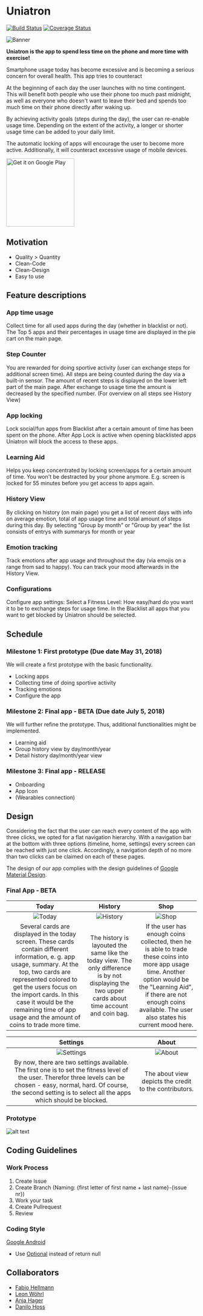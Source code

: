# Uniatron
[![Build Status](https://travis-ci.org/FHellmann/Uniatron.svg?branch=master)](https://travis-ci.org/FHellmann/Uniatron)
[![Coverage Status](https://coveralls.io/repos/github/FHellmann/Uniatron/badge.svg?branch=master)](https://coveralls.io/github/FHellmann/Uniatron?branch=master)

![Banner](https://github.com/FHellmann/Uniatron/blob/master/doc/Play%20Store/0_Play-Store_Functiongraph.png)

**Uniatron is the app to spend less time on the phone and more time with exercise!**

Smartphone usage today has become excessive and is becoming a serious concern for overall health. This app tries to counteract

At the beginning of each day the user launches with no time contingent. This will benefit both people who use their phone too much past midnight, as well as everyone who doesn't want to leave their bed and spends too much time on their phone directly after waking up. 

By achieving activity goals (steps during the day), the user can re-enable usage time. Depending on the extent of the activity, a longer or shorter usage time can be added to your daily limit.

The automatic locking of apps will encourage the user to become more active. Additionally, it will counteract excessive usage of mobile devices.

[<img alt='Get it on Google Play' src='https://play.google.com/intl/en_gb/badges/images/generic/en_badge_web_generic.png' width="180" />](https://play.google.com/store/apps/details?id=com.edu.uni.augsburg.uniatron&pcampaignid=MKT-Other-global-all-co-prtnr-py-PartBadge-Mar2515-1)

## Motivation
- Quality > Quantity
- Clean-Code
- Clean-Design
- Easy to use

## Feature descriptions
### App time usage
Collect time for all used apps during the day (whether in blacklist or not).
The Top 5 apps and their percentages in usage time are displayed in the pie cart on the main page.
### Step Counter
You are rewarded for doing sportive activity (user can exchange steps for additional screen time).
All steps are being counted during the day via a built-in sensor.
The amount of recent steps is displayed on the lower left part of the main page.
After exchange to usage time the amount is decreased by the specified number. 
(For overview on all steps see History View)
### App locking
Lock social/fun apps from Blacklist after a certain amount of time has been spent on the phone.
After App Lock is active when opening blacklisted apps Uniatron will block the access to these apps. 
### Learning Aid
Helps you keep concentrated by locking screen/apps for a certain amount of time.
You won't be destracted by your phone anymore.
E.g. screen is locked for 55 minutes before you get access to apps again.
### History View
By clicking on history (on main page) you get a list of recent days with info on average emotion, total of app usage time and total amount of steps during this day.
By selecting "Group by month" or "Group by year" the list consists of entrys with summarys for month or year
### Emotion tracking
Track emotions after app usage and throughout the day (via emojis on a range from sad to happy).
You can track your mood afterwards in the History View.
### Configurations
Configure app settings:
Select a Fitness Level: How easy/hard do you want it to be to exchange steps for usage time.
In the Blacklist all apps that you want to get blocked by Uniatron should be selected.

## Schedule
### Milestone 1: First prototype (Due date May 31, 2018)
We will create a first prototype with the basic functionality.

- Locking apps
- Collecting time of doing sportive activity
- Tracking emotions
- Configure the app

### Milestone 2: Final app - BETA (Due date July 5, 2018)
We will further refine the prototype. Thus, additional functionalities might be implemented.

- Learning aid
- Group history view by day/month/year
- Detail history day/month/year view

### Milestone 3: Final app - RELEASE

- Onboarding
- App Icon
- (Wearables connection)

## Design
Considering the fact that the user can reach every content of the app with three clicks, we opted for a flat navigation hierarchy. With a navigation bar at the bottom with three options (timeline, home, settings) every screen can be reached with just one click. Accordingly, a navigation depth of no more than two clicks can be claimed on each of these pages.

The design of our app complies with the design guidelines of [Google Material Design](https://material.io/guidelines/material-design/introduction.html).

### Final App - BETA
Today | History | Shop
:---:|:-------:|:------:
![Today](https://github.com/FHellmann/Uniatron/blob/master/doc/Play%20Store/Screenshot_Today.png) | ![History](https://github.com/FHellmann/Uniatron/blob/master/doc/Play%20Store/Screenshot_History.png) | ![Shop](https://github.com/FHellmann/Uniatron/blob/master/doc/Play%20Store/Screenshot_Shop.png)
Several cards are displayed in the today screen. These cards contain different information, e. g. app usage, summary. At the top, two cards are represented colored to get the users focus on the import cards. In this case it would be the remaining time of app usage and the amount of coins to trade more time. | The history is layouted the same like the today view. The only difference is by not displaying the two upper cards about time account and coin bag. | If the user has enough coins collected, then he is able to trade these coins into more app usage time. Another option would be the "Learning Aid", if there are not enough coins available. The user also states his current mood here.

Settings | About
:-----:|:----:
![Settings](https://github.com/FHellmann/Uniatron/blob/master/doc/Play%20Store/Screenshot_Settings.png) | ![About](https://github.com/FHellmann/Uniatron/blob/master/doc/Play%20Store/Screenshot_About.png)
By now, there are two settings available. The first one is to set the fitness level of the user. Therefor three levels can be chosen - easy, normal, hard. Of course, the second setting is to select all the apps which should be blocked. | The about view depicts the credit to the contributors.

### Prototype
![alt text](https://github.com/FHellmann/Uniatron/blob/master/doc/Concepts/Prototype.JPG)

## Coding Guidelines

### Work Process
1. Create Issue
2. Create Branch (Naming: {first letter of first name + last name}-{issue nr})
3. Work your task
4. Create Pullrequest
5. Review

### Coding Style
[Google Android](https://source.android.com/setup/contribute/code-style)

- Use [Optional](http://www.baeldung.com/java-optional) instead of return null

## Collaborators
- [Fabio Hellmann](https://github.com/FHellmann)
- [Leon Wöhrl](https://github.com/leonpoint)
- [Anja Hager](https://github.com/anja-h)
- [Danilo Hoss](https://github.com/speedyhoopster3)














